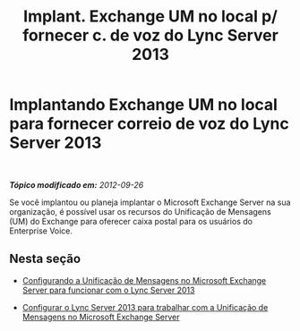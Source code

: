 ﻿---
title: "Implant. Exchange UM no local p/ fornecer c. de voz do Lync Server 2013"
TOCTitle: Implantando Exchange UM no local para fornecer correio de voz do Lync Server 2013
ms:assetid: 9673bd73-a3a3-425d-870f-04d801c6d0d5
ms:mtpsurl: https://technet.microsoft.com/pt-br/library/Gg398768(v=OCS.15)
ms:contentKeyID: 49307526
ms.date: 05/19/2016
mtps_version: v=OCS.15
ms.translationtype: HT
---

# Implantando Exchange UM no local para fornecer correio de voz do Lync Server 2013

 

_**Tópico modificado em:** 2012-09-26_

Se você implantou ou planeja implantar o Microsoft Exchange Server na sua organização, é possível usar os recursos do Unificação de Mensagens (UM) do Exchange para oferecer caixa postal para os usuários do Enterprise Voice.

## Nesta seção

  - [Configurando a Unificação de Mensagens no Microsoft Exchange Server para funcionar com o Lync Server 2013](lync-server-2013-configuring-unified-messaging-on-microsoft-exchange-server-to-work-with-lync-server.md)

  - [Configurar o Lync Server 2013 para trabalhar com a Unificação de Mensagens no Microsoft Exchange Server](lync-server-2013-configure-lync-server-2013-to-work-with-unified-messaging-on-microsoft-exchange-server.md)

